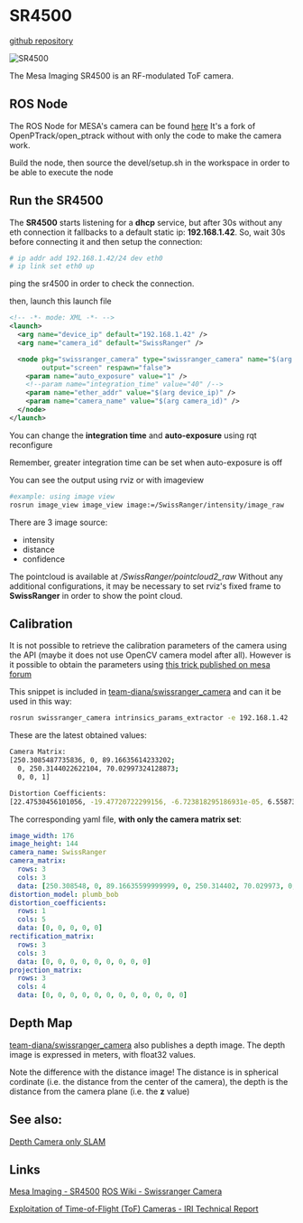 # SR4500

[github repository](https://github.com/team-diana/swissranger_camera)

![SR4500](http://3.bp.blogspot.com/-DtIeKIs-NY8/UgE3UcHxSWI/AAAAAAAAG40/scq-IUzjy4U/s400/SR4500.jpg)

The Mesa Imaging SR4500 is an RF-modulated ToF camera. 


## ROS Node

The ROS Node for MESA's camera can be found [here](https://github.com/team-diana/swissranger_camera)
It's a fork of OpenPTrack/open_ptrack without with only the code to make the camera work.

Build the node, then source the devel/setup.sh in the workspace in order to be able to execute the node

## Run the SR4500

The **SR4500** starts listening for a **dhcp** service, but after 30s without any eth connection it fallbacks to a default static ip: **192.168.1.42**. So, wait 30s before connecting it and then setup the connection:

```bash
# ip addr add 192.168.1.42/24 dev eth0
# ip link set eth0 up
```

ping the sr4500 in order to check the connection.

then, launch this launch file

```xml
<!-- -*- mode: XML -*- -->
<launch>
  <arg name="device_ip" default="192.168.1.42" />
  <arg name="camera_id" default="SwissRanger" />

  <node pkg="swissranger_camera" type="swissranger_camera" name="$(arg camera_id)"
        output="screen" respawn="false">
    <param name="auto_exposure" value="1" />
    <!--param name="integration_time" value="40" /-->
    <param name="ether_addr" value="$(arg device_ip)" />
    <param name="camera_name" value="$(arg camera_id)" />    
  </node>
</launch>
```

You can change the **integration time** and **auto-exposure** using rqt reconfigure

Remember, greater integration time can be set when auto-exposure is off

You can see the output using rviz or with imageview

```bash
#example: using image view
rosrun image_view image_view image:=/SwissRanger/intensity/image_raw
```

There are 3 image source:

 * intensity
 * distance
 * confidence

The pointcloud is available at */SwissRanger/pointcloud2_raw*
Without any additional configurations, it may be necessary to set rviz's fixed frame to **SwissRanger** in order to show the point cloud.

## Calibration

It is not possible to retrieve the calibration parameters of the camera using the API (maybe it does not use OpenCV camera model after all). However is it possible to obtain the parameters using [this trick published on mesa forum](http://forum.mesa-imaging.ch/viewtopic.php?f=33&t=169)

This snippet is included in [team-diana/swissranger_camera](https://github.com/team-diana/swissranger_camera) and can it be used in this way:

```bash
rosrun swissranger_camera intrinsics_params_extractor -e 192.168.1.42
```

These are the latest obtained values:

```bash
Camera Matrix: 
[250.3085487735836, 0, 89.16635614233202;
  0, 250.3144022622104, 70.02997324128873;
  0, 0, 1]

Distortion Coefficients: 
[22.47530456101056, -19.47720722299156, -6.723818295186931e-05, 6.558735706177395e-05, 12.61645102813805, 23.19119258705134, 1.801324030116074, -6.293003484246642]
```

The corresponding yaml file, **with only the camera matrix set**:

```yaml
image_width: 176
image_height: 144
camera_name: SwissRanger
camera_matrix:
  rows: 3
  cols: 3
  data: [250.308548, 0, 89.16635599999999, 0, 250.314402, 70.029973, 0, 0, 1]
distortion_model: plumb_bob
distortion_coefficients:
  rows: 1
  cols: 5
  data: [0, 0, 0, 0, 0]
rectification_matrix:
  rows: 3
  cols: 3
  data: [0, 0, 0, 0, 0, 0, 0, 0, 0]
projection_matrix:
  rows: 3
  cols: 4
  data: [0, 0, 0, 0, 0, 0, 0, 0, 0, 0, 0, 0]
```

## Depth Map

[team-diana/swissranger_camera](https://github.com/team-diana/swissranger_camera) also publishes a depth image. The depth image is expressed in meters, with float32 values.

Note the difference with the distance image! The distance is in spherical cordinate (i.e. the distance from the center of the camera), the depth is the distance from the camera plane (i.e. the **z** value)

## See also:

[Depth Camera only SLAM](depth_camera_only_slam.md)

## Links

[Mesa Imaging - SR4500](http://www.mesa-imaging.ch/products/sr4500/)
[ROS Wiki - Swissranger Camera](http://wiki.ros.org/swissranger_camera)

[Exploitation of Time-of-Flight (ToF) Cameras - IRI Technical Report](http://digital.csic.es/bitstream/10261/30066/1/time-of-flight.pdf)
